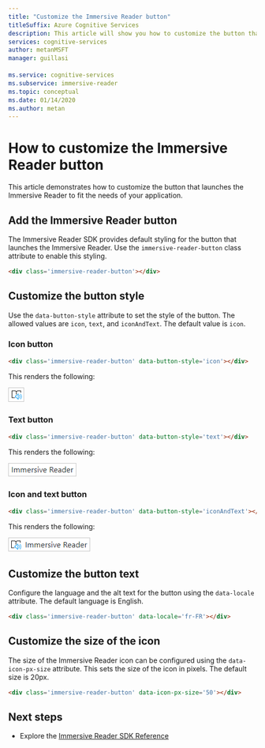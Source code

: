```yaml
---
title: "Customize the Immersive Reader button"
titleSuffix: Azure Cognitive Services
description: This article will show you how to customize the button that launches the Immersive Reader.
services: cognitive-services
author: metanMSFT
manager: guillasi

ms.service: cognitive-services
ms.subservice: immersive-reader
ms.topic: conceptual
ms.date: 01/14/2020
ms.author: metan
---
```


# How to customize the Immersive Reader button

This article demonstrates how to customize the button that launches the Immersive Reader to fit the needs of your application.

## Add the Immersive Reader button

The Immersive Reader SDK provides default styling for the button that launches the Immersive Reader. Use the `immersive-reader-button` class attribute to enable this styling.

```html
<div class='immersive-reader-button'></div>
```

## Customize the button style

Use the `data-button-style` attribute to set the style of the button. The allowed values are `icon`, `text`, and `iconAndText`. The default value is `icon`.

### Icon button

```html
<div class='immersive-reader-button' data-button-style='icon'></div>
```

This renders the following:

![Icon button](./media/button-icon.png)

### Text button

```html
<div class='immersive-reader-button' data-button-style='text'></div>
```

This renders the following:

![Icon button](./media/button-text.png)

### Icon and text button

```html
<div class='immersive-reader-button' data-button-style='iconAndText'></div>
```

This renders the following:

![Icon button](./media/button-icon-and-text.png)

## Customize the button text

Configure the language and the alt text for the button using the `data-locale` attribute. The default language is English.

```html
<div class='immersive-reader-button' data-locale='fr-FR'></div>
```

## Customize the size of the icon

The size of the Immersive Reader icon can be configured using the `data-icon-px-size` attribute. This sets the size of the icon in pixels. The default size is 20px.

```html
<div class='immersive-reader-button' data-icon-px-size='50'></div>
```

## Next steps

* Explore the [Immersive Reader SDK Reference](./reference.md)